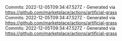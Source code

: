 Commits: 2022-12-05T09:34:47.527Z - Generated via https://github.com/marketplace/actions/artificial-grass
<br>
Commits: 2022-12-05T09:34:47.527Z - Generated via https://github.com/marketplace/actions/artificial-grass
<br>
Commits: 2022-12-05T09:34:47.527Z - Generated via https://github.com/marketplace/actions/artificial-grass
<br>
